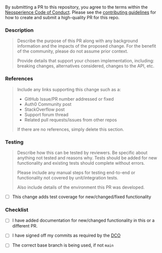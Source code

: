 By submitting a PR to this repository, you agree to the terms within the [Neosperience Code of Conduct](https://github.com/neosperience/vendorito/blob/main/CODE-OF-CONDUCT.md). Please see the [contributing guidelines](https://github.com/neosperience/vendorito/blob/main/CONTRIBUTING.md) for how to create and submit a high-quality PR for this repo.

### Description

> Describe the purpose of this PR along with any background information and the impacts of the proposed change. For the benefit of the community, please do not assume prior context.
>
> Provide details that support your chosen implementation, including: breaking changes, alternatives considered, changes to the API, etc.
>

### References

> Include any links supporting this change such as a:
>
> - GitHub Issue/PR number addressed or fixed
> - Auth0 Community post
> - StackOverflow post
> - Support forum thread
> - Related pull requests/issues from other repos
>
> If there are no references, simply delete this section.

### Testing

> Describe how this can be tested by reviewers. Be specific about anything not tested and reasons why. Tests should be added for new functionality and existing tests should complete without errors.
>
> Please include any manual steps for testing end-to-end or functionality not covered by unit/integration tests.
>
> Also include details of the environment this PR was developed.
- [ ] This change adds test coverage for new/changed/fixed functionality

### Checklist

- [ ] I have added documentation for new/changed functionality in this or a different PR.
- [ ] I have signed off my commits as required by the [DCO](https://en.wikipedia.org/wiki/Developer_Certificate_of_Origin)
- [ ] The correct base branch is being used, if not `main`

